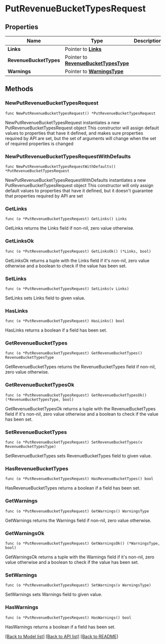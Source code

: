 # PutRevenueBucketTypesRequest

## Properties

Name | Type | Description | Notes
------------ | ------------- | ------------- | -------------
**Links** | Pointer to [**Links**](Links.md) |  | [optional] 
**RevenueBucketTypes** | Pointer to [**RevenueBucketTypesType**](RevenueBucketTypesType.md) |  | [optional] 
**Warnings** | Pointer to [**WarningsType**](WarningsType.md) |  | [optional] 

## Methods

### NewPutRevenueBucketTypesRequest

`func NewPutRevenueBucketTypesRequest() *PutRevenueBucketTypesRequest`

NewPutRevenueBucketTypesRequest instantiates a new PutRevenueBucketTypesRequest object
This constructor will assign default values to properties that have it defined,
and makes sure properties required by API are set, but the set of arguments
will change when the set of required properties is changed

### NewPutRevenueBucketTypesRequestWithDefaults

`func NewPutRevenueBucketTypesRequestWithDefaults() *PutRevenueBucketTypesRequest`

NewPutRevenueBucketTypesRequestWithDefaults instantiates a new PutRevenueBucketTypesRequest object
This constructor will only assign default values to properties that have it defined,
but it doesn't guarantee that properties required by API are set

### GetLinks

`func (o *PutRevenueBucketTypesRequest) GetLinks() Links`

GetLinks returns the Links field if non-nil, zero value otherwise.

### GetLinksOk

`func (o *PutRevenueBucketTypesRequest) GetLinksOk() (*Links, bool)`

GetLinksOk returns a tuple with the Links field if it's non-nil, zero value otherwise
and a boolean to check if the value has been set.

### SetLinks

`func (o *PutRevenueBucketTypesRequest) SetLinks(v Links)`

SetLinks sets Links field to given value.

### HasLinks

`func (o *PutRevenueBucketTypesRequest) HasLinks() bool`

HasLinks returns a boolean if a field has been set.

### GetRevenueBucketTypes

`func (o *PutRevenueBucketTypesRequest) GetRevenueBucketTypes() RevenueBucketTypesType`

GetRevenueBucketTypes returns the RevenueBucketTypes field if non-nil, zero value otherwise.

### GetRevenueBucketTypesOk

`func (o *PutRevenueBucketTypesRequest) GetRevenueBucketTypesOk() (*RevenueBucketTypesType, bool)`

GetRevenueBucketTypesOk returns a tuple with the RevenueBucketTypes field if it's non-nil, zero value otherwise
and a boolean to check if the value has been set.

### SetRevenueBucketTypes

`func (o *PutRevenueBucketTypesRequest) SetRevenueBucketTypes(v RevenueBucketTypesType)`

SetRevenueBucketTypes sets RevenueBucketTypes field to given value.

### HasRevenueBucketTypes

`func (o *PutRevenueBucketTypesRequest) HasRevenueBucketTypes() bool`

HasRevenueBucketTypes returns a boolean if a field has been set.

### GetWarnings

`func (o *PutRevenueBucketTypesRequest) GetWarnings() WarningsType`

GetWarnings returns the Warnings field if non-nil, zero value otherwise.

### GetWarningsOk

`func (o *PutRevenueBucketTypesRequest) GetWarningsOk() (*WarningsType, bool)`

GetWarningsOk returns a tuple with the Warnings field if it's non-nil, zero value otherwise
and a boolean to check if the value has been set.

### SetWarnings

`func (o *PutRevenueBucketTypesRequest) SetWarnings(v WarningsType)`

SetWarnings sets Warnings field to given value.

### HasWarnings

`func (o *PutRevenueBucketTypesRequest) HasWarnings() bool`

HasWarnings returns a boolean if a field has been set.


[[Back to Model list]](../README.md#documentation-for-models) [[Back to API list]](../README.md#documentation-for-api-endpoints) [[Back to README]](../README.md)


